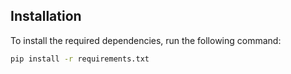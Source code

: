 ## Installation

To install the required dependencies, run the following command:

```bash
pip install -r requirements.txt
